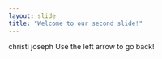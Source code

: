```yaml
---
layout: slide
title: "Welcome to our second slide!"
---
```

christi joseph
Use the left arrow to go back!
